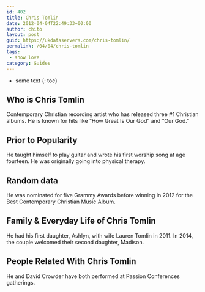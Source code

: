 ```yaml
---
id: 402
title: Chris Tomlin
date: 2012-04-04T22:49:33+00:00
author: chito
layout: post
guid: https://ukdataservers.com/chris-tomlin/
permalink: /04/04/chris-tomlin
tags:
 - show love
category: Guides
---
```


* some text
{: toc}


## Who is  Chris Tomlin
                  
                  
                  
Contemporary Christian recording artist who has released three #1 Christian albums. He is known for hits like &#8220;How Great Is Our God&#8221; and &#8220;Our God.&#8221;
                  
                
                
                
## Prior to Popularity 
                  
                  
                  
He taught himself to play guitar and wrote his first worship song at age fourteen. He was originally going into physical therapy.
                  
                
                
                
## Random data 
                  
                  
                  
He was nominated for five Grammy Awards before winning in 2012 for the Best Contemporary Christian Music Album.
                  
                
                
                
## Family & Everyday Life of Chris Tomlin
                  
                  
                  
He had his first daughter, Ashlyn, with wife Lauren Tomlin in 2011. In 2014, the couple welcomed their second daughter, Madison.
                  
                
                
                
## People Related With  Chris Tomlin
                  
                  
                  
He and David Crowder have both performed at Passion Conferences gatherings.
                  
                
              
            
          
          
          
    
    
  
